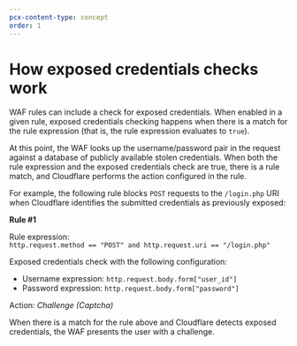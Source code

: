 ```yaml
---
pcx-content-type: concept
order: 1
---
```


# How exposed credentials checks work

WAF rules can include a check for exposed credentials. When enabled in a given rule, exposed credentials checking happens when there is a match for the rule expression (that is, the rule expression evaluates to `true`).

At this point, the WAF looks up the username/password pair in the request against a database of publicly available stolen credentials. When both the rule expression and the exposed credentials check are true, there is a rule match, and Cloudflare performs the action configured in the rule.

For example, the following rule blocks `POST` requests to the `/login.php` URI when Cloudflare identifies the submitted credentials as previously exposed:

<Example>

**Rule #1**

Rule expression:<br/>
`http.request.method == "POST" and http.request.uri == "/login.php"`

Exposed credentials check with the following configuration:

- Username expression: `http.request.body.form["user_id"]`
- Password expression: `http.request.body.form["password"]`

Action: _Challenge (Captcha)_

</Example>

When there is a match for the rule above and Cloudflare detects exposed credentials, the WAF presents the user with a challenge.

